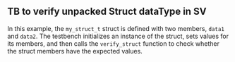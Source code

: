 ## TB to verify unpacked Struct dataType in SV
In this example, the `my_struct_t` struct is defined with two members, `data1` and `data2`. 
The testbench initializes an instance of the struct, sets values for its members, and then calls the `verify_struct` function to check whether the struct members have the expected values.
